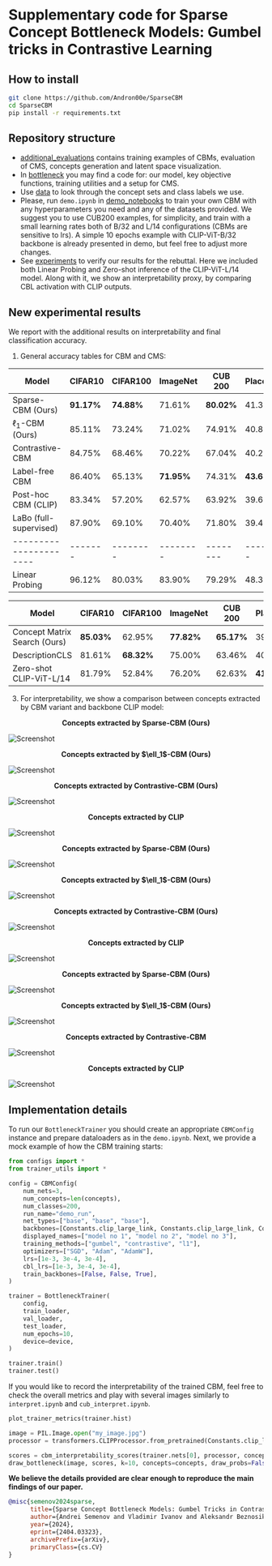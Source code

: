 # Supplementary code for Sparse Concept Bottleneck Models: Gumbel tricks in Contrastive Learning

## How to install
```bash
git clone https://github.com/Andron00e/SparseCBM
cd SparseCBM
pip install -r requirements.txt
```
## Repository structure
* <ins>additional_evaluations</ins> contains training examples of CBMs, evaluation of CMS, concepts generation and latent space visualization.
* In <ins>bottleneck</ins> you may find a code for: our model, key objective functions, training utilities and a setup for CMS.
* Use <ins>data</ins> to look through the concept sets and class labels we use.
* Please, run ```demo.ipynb``` in <ins>demo_notebooks</ins> to train your own CBM with any hyperparameters you need and any of the datasets provided. We suggest you to use CUB200 examples, for simplicity, and train with a small learning rates both of B/32 and L/14 configurations (CBMs are sensitive to lrs). A simple 10 epochs example with CLIP-ViT-B/32 backbone is already presented in demo, but feel free to adjust more changes.
* See <ins>experiments</ins> to verify our results for the rebuttal. Here we included both Linear Probing and Zero-shot inference of the CLIP-ViT-L/14 model. Along with it, we show an interpretability proxy, by comparing CBL activation with CLIP outputs.
## New experimental results
We report with the additional results on interpretability and final classification accuracy. 
1) General accuracy tables for CBM and CMS:

|  Model   |CIFAR10| CIFAR100 |ImageNet | CUB 200 | Places365  |
|---------|------|--------|-----|---|-----|
|Sparse-CBM (Ours)|  **91.17%**    |  **74.88%**   |71.61%| **80.02%**|41.34%|
|$\ell_1$-CBM (Ours) |   85.11%    |73.24%|71.02%| 74.91% |40.87%|
| Contrastive-CBM  |   84.75%   |  68.46%   | 70.22%  |  67.04%   |  40.22%  |   
| Label-free CBM  |   86.40%   |   65.13%   |  **71.95%** |  74.31%   |  **43.68%**  |  
| Post-hoc CBM (CLIP)  |   83.34%    |  57.20%    |  62.57%  |   63.92%  |  39.66%  |   
| LaBo (full-supervised) |   87.90%   |  69.10%    |  70.40% |   71.80%  |  39.43%  | 
|----------------------|-------|--------|--------|--------|--------|
| Linear Probing |   96.12%   |  80.03%   | 83.90%  |   79.29%  |  48.33%  | 

|  Model   |CIFAR10| CIFAR100 |ImageNet | CUB 200 | Places365  |
|---------|------|--------|-----|---|-----|
|Concept Matrix Search (Ours)|   **85.03%**   |  62.95%   |**77.82%**| **65.17%** |39.43%|
|DescriptionCLS         |   81.61%     |**68.32%**|75.00%| 63.46% |40.55%|
| Zero-shot CLIP-ViT-L/14 |   81.79%   |   52.84%  |  76.20% |   62.63%  |   **41.12%** |  
3) For interpretability, we show a comparison between concepts extracted by CBM variant and backbone CLIP model:

<p align="center"><strong>Concepts extracted by Sparse-CBM (Ours)</strong></p>

![Screenshot](./interpretability/sparse_im_1.png)

<p align="center"><strong>Concepts extracted by $\ell_1$-CBM (Ours)</strong></p>

![Screenshot](./interpretability/l1_im1.png)

<p align="center"><strong>Concepts extracted by Contrastive-CBM (Ours)</strong></p>

![Screenshot](./interpretability/contr_im_1.png)

<p align="center"><strong>Concepts extracted by CLIP</strong></p>

![Screenshot](./interpretability/clip_im_1.png)

<p align="center"><strong>Concepts extracted by Sparse-CBM (Ours)</strong></p>

![Screenshot](./interpretability/sparse_im_2.png)

<p align="center"><strong>Concepts extracted by $\ell_1$-CBM (Ours)</strong></p>

![Screenshot](./interpretability/l1_im_2.png)

<p align="center"><strong>Concepts extracted by Contrastive-CBM (Ours)</strong></p>

![Screenshot](./interpretability/contr_im_2.png)

<p align="center"><strong>Concepts extracted by CLIP</strong></p>

![Screenshot](./interpretability/clip_im_2.png)

<p align="center"><strong>Concepts extracted by Sparse-CBM (Ours)</strong></p>

![Screenshot](./interpretability/sparse_im_4.png)

<p align="center"><strong>Concepts extracted by $\ell_1$-CBM (Ours)</strong></p>

![Screenshot](./interpretability/l1_im_4.png)

<p align="center"><strong>Concepts extracted by Contrastive-CBM</strong></p>

![Screenshot](./interpretability/contr_im_4.png)

<p align="center"><strong>Concepts extracted by CLIP</strong></p>

![Screenshot](./interpretability/clip_im_4.png)

## Implementation details
To run our ```BottleneckTrainer``` you should create an appropriate ```CBMConfig``` instance and prepare dataloaders as in the ```demo.ipynb```. Next, we provide a mock example of how the CBM training starts:
```python
from configs import *
from trainer_utils import *

config = CBMConfig(
    num_nets=3,
    num_concepts=len(concepts),
    num_classes=200,
    run_name="demo_run",
    net_types=["base", "base", "base"],
    backbones=[Constants.clip_large_link, Constants.clip_large_link, Constants.clip_large_link],
    displayed_names=["model no 1", "model no 2", "model no 3"],
    training_methods=["gumbel", "contrastive", "l1"],
    optimizers=["SGD", "Adam", "AdamW"],
    lrs=[1e-3, 3e-4, 3e-4],
    cbl_lrs=[1e-3, 3e-4, 3e-4],
    train_backbones=[False, False, True],
)

trainer = BottleneckTrainer(
    config,
    train_loader,
    val_loader,
    test_loader,
    num_epochs=10,
    device=device,
)

trainer.train()
trainer.test()
```
If you would like to record the interpretability of the trained CBM, feel free to check the overall metrics and play with several images similarly to ```interpret.ipynb``` and ```cub_interpret.ipynb```.
```python
plot_trainer_metrics(trainer.hist)
```
```python
image = PIL.Image.open("my_image.jpg")
processor = transformers.CLIPProcessor.from_pretrained(Constants.clip_large_link)

scores = cbm_interpretability_scores(trainer.nets[0], processor, concepts, image, device)
draw_bottleneck(image, scores, k=10, concepts=concepts, draw_probs=False)
```
**We believe the details provided are clear enough to reproduce the main findings of our paper.**

```bib
@misc{semenov2024sparse,
      title={Sparse Concept Bottleneck Models: Gumbel Tricks in Contrastive Learning}, 
      author={Andrei Semenov and Vladimir Ivanov and Aleksandr Beznosikov and Alexander Gasnikov},
      year={2024},
      eprint={2404.03323},
      archivePrefix={arXiv},
      primaryClass={cs.CV}
}
```
